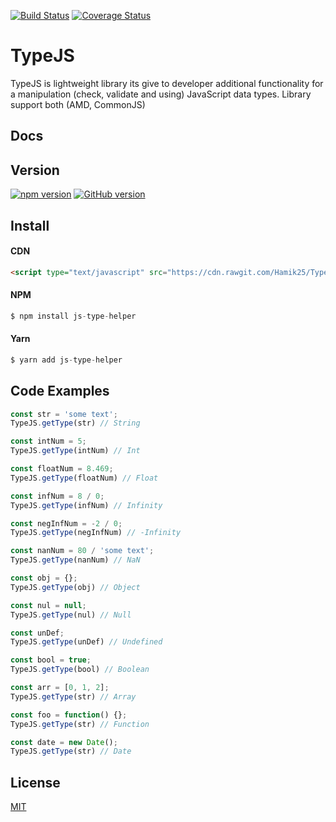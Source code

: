 [![Build Status](https://travis-ci.org/Hamik25/TypeJS.svg?branch=master)](https://travis-ci.org/Hamik25/TypeJS)
[![Coverage Status](https://coveralls.io/repos/github/Hamik25/TypeJS/badge.svg)](https://coveralls.io/github/Hamik25/TypeJS)

# TypeJS

TypeJS is lightweight library its give to developer additional functionality for a manipulation (check, validate and using)        JavaScript data types. 
Library support both (AMD, CommonJS)

## Docs

## Version
[![npm version](https://badge.fury.io/js/js-type-helper.svg)](https://badge.fury.io/js/js-type-helper)
[![GitHub version](https://badge.fury.io/gh/Hamik25%2FTypeJS.svg)](https://badge.fury.io/gh/Hamik25%2FTypeJS)

## Install

#### CDN
```html
<script type="text/javascript" src="https://cdn.rawgit.com/Hamik25/TypeJS/master/dist/bundle.js"></script>
```

#### NPM
```js
$ npm install js-type-helper
```

#### Yarn
```js
$ yarn add js-type-helper
```

## Code Examples
```js
const str = 'some text';
TypeJS.getType(str) // String

const intNum = 5;
TypeJS.getType(intNum) // Int

const floatNum = 8.469;
TypeJS.getType(floatNum) // Float

const infNum = 8 / 0;
TypeJS.getType(infNum) // Infinity

const negInfNum = -2 / 0;
TypeJS.getType(negInfNum) // -Infinity

const nanNum = 80 / 'some text';
TypeJS.getType(nanNum) // NaN

const obj = {};
TypeJS.getType(obj) // Object

const nul = null;
TypeJS.getType(nul) // Null

const unDef;
TypeJS.getType(unDef) // Undefined

const bool = true;
TypeJS.getType(bool) // Boolean

const arr = [0, 1, 2];
TypeJS.getType(str) // Array

const foo = function() {};
TypeJS.getType(str) // Function

const date = new Date();
TypeJS.getType(str) // Date
```

## License

[MIT](https://github.com/Hamik25/TypeJS/blob/dev/LICENSE)
